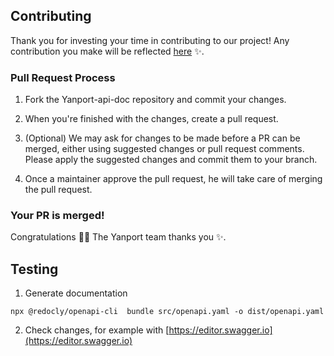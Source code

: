 ## Contributing

Thank you for investing your time in contributing to our project! Any contribution you make will be reflected [here](https://www.yanport.com/donnees-immobilieres/api/documentation) :sparkles:.

### Pull Request Process

1. Fork the Yanport-api-doc repository and commit your changes.
   
2. When you're finished with the changes, create a pull request.

3. (Optional) We may ask for changes to be made before a PR can be merged, either using suggested changes or pull request comments. Please apply the suggested changes and commit them to your branch.
   
4.  Once a maintainer approve the pull request, he will take care of merging the pull request.

### Your PR is merged!

Congratulations :tada::tada: The Yanport team thanks you :sparkles:. 

## Testing
1. Generate documentation
```shell
npx @redocly/openapi-cli  bundle src/openapi.yaml -o dist/openapi.yaml
```
2. Check changes, for example with [https://editor.swagger.io](https://editor.swagger.io)
